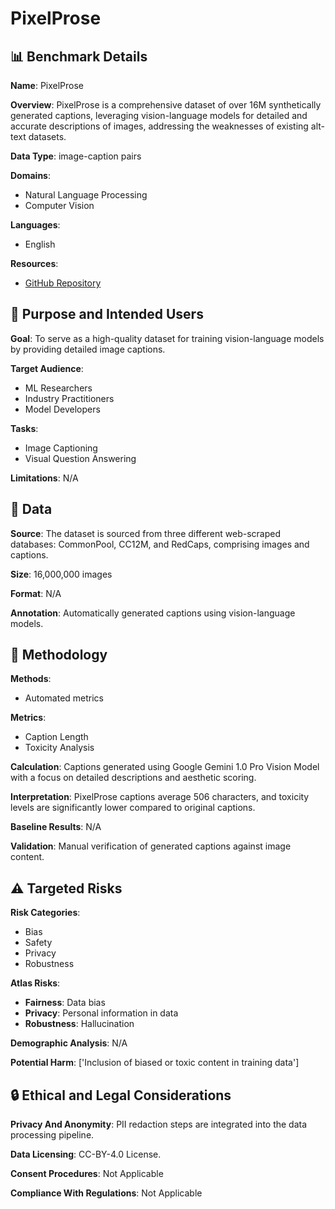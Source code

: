 # PixelProse

## 📊 Benchmark Details

**Name**: PixelProse

**Overview**: PixelProse is a comprehensive dataset of over 16M synthetically generated captions, leveraging vision-language models for detailed and accurate descriptions of images, addressing the weaknesses of existing alt-text datasets.

**Data Type**: image-caption pairs

**Domains**:
- Natural Language Processing
- Computer Vision

**Languages**:
- English

**Resources**:
- [GitHub Repository](https://github.com/google/cld3)

## 🎯 Purpose and Intended Users

**Goal**: To serve as a high-quality dataset for training vision-language models by providing detailed image captions.

**Target Audience**:
- ML Researchers
- Industry Practitioners
- Model Developers

**Tasks**:
- Image Captioning
- Visual Question Answering

**Limitations**: N/A

## 💾 Data

**Source**: The dataset is sourced from three different web-scraped databases: CommonPool, CC12M, and RedCaps, comprising images and captions.

**Size**: 16,000,000 images

**Format**: N/A

**Annotation**: Automatically generated captions using vision-language models.

## 🔬 Methodology

**Methods**:
- Automated metrics

**Metrics**:
- Caption Length
- Toxicity Analysis

**Calculation**: Captions generated using Google Gemini 1.0 Pro Vision Model with a focus on detailed descriptions and aesthetic scoring.

**Interpretation**: PixelProse captions average 506 characters, and toxicity levels are significantly lower compared to original captions.

**Baseline Results**: N/A

**Validation**: Manual verification of generated captions against image content.

## ⚠️ Targeted Risks

**Risk Categories**:
- Bias
- Safety
- Privacy
- Robustness

**Atlas Risks**:
- **Fairness**: Data bias
- **Privacy**: Personal information in data
- **Robustness**: Hallucination

**Demographic Analysis**: N/A

**Potential Harm**: ['Inclusion of biased or toxic content in training data']

## 🔒 Ethical and Legal Considerations

**Privacy And Anonymity**: PII redaction steps are integrated into the data processing pipeline.

**Data Licensing**: CC-BY-4.0 License.

**Consent Procedures**: Not Applicable

**Compliance With Regulations**: Not Applicable
